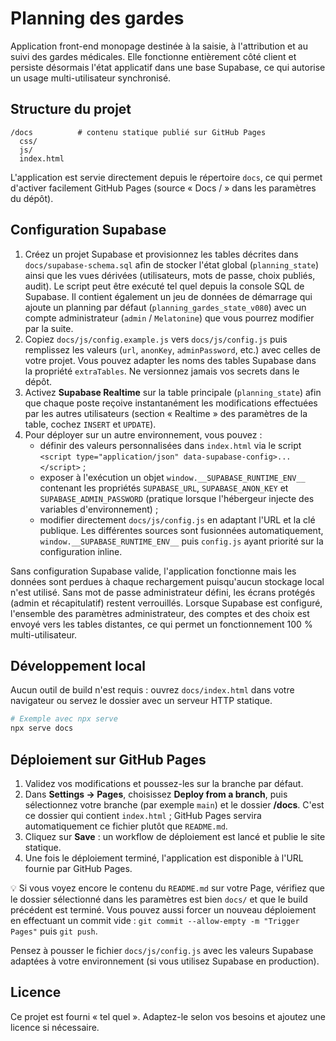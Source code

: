 # Planning des gardes

Application front-end monopage destinée à la saisie, à l'attribution et au suivi des gardes médicales.
Elle fonctionne entièrement côté client et persiste désormais l'état applicatif dans une base Supabase,
ce qui autorise un usage multi-utilisateur synchronisé.

## Structure du projet

```
/docs          # contenu statique publié sur GitHub Pages
  css/
  js/
  index.html
```

L'application est servie directement depuis le répertoire `docs`, ce qui permet d'activer facilement
GitHub Pages (source « Docs / » dans les paramètres du dépôt).

## Configuration Supabase

1. Créez un projet Supabase et provisionnez les tables décrites dans `docs/supabase-schema.sql` afin
   de stocker l'état global (`planning_state`) ainsi que les vues dérivées (utilisateurs, mots de
   passe, choix publiés, audit). Le script peut être exécuté tel quel depuis la console SQL de
   Supabase. Il contient également un jeu de données de démarrage qui ajoute un planning par défaut
   (`planning_gardes_state_v080`) avec un compte administrateur (`admin` / `Melatonine`) que vous
   pourrez modifier par la suite.
2. Copiez `docs/js/config.example.js` vers `docs/js/config.js` puis remplissez les valeurs (`url`,
   `anonKey`, `adminPassword`, etc.) avec celles de votre projet. Vous pouvez adapter les noms des
   tables Supabase dans la propriété `extraTables`. Ne versionnez jamais vos secrets dans le dépôt.
3. Activez **Supabase Realtime** sur la table principale (`planning_state`) afin que chaque poste
   reçoive instantanément les modifications effectuées par les autres utilisateurs (section
   « Realtime » des paramètres de la table, cochez `INSERT` et `UPDATE`).
4. Pour déployer sur un autre environnement, vous pouvez :
   - définir des valeurs personnalisées dans `index.html` via le script
     `<script type="application/json" data-supabase-config>...</script>` ;
   - exposer à l'exécution un objet `window.__SUPABASE_RUNTIME_ENV__` contenant les propriétés
     `SUPABASE_URL`, `SUPABASE_ANON_KEY` et `SUPABASE_ADMIN_PASSWORD` (pratique lorsque l'hébergeur
     injecte des variables d'environnement) ;
   - modifier directement `docs/js/config.js` en adaptant l'URL et la clé publique.
   Les différentes sources sont fusionnées automatiquement, `window.__SUPABASE_RUNTIME_ENV__` puis
   `config.js` ayant priorité sur la configuration inline.

Sans configuration Supabase valide, l'application fonctionne mais les données sont perdues à chaque
rechargement puisqu'aucun stockage local n'est utilisé. Sans mot de passe administrateur défini,
les écrans protégés (admin et récapitulatif) restent verrouillés. Lorsque Supabase est configuré,
l'ensemble des paramètres administrateur, des comptes et des choix est envoyé vers les tables
distantes, ce qui permet un fonctionnement 100 % multi-utilisateur.

## Développement local

Aucun outil de build n'est requis : ouvrez `docs/index.html` dans votre navigateur ou servez le dossier
avec un serveur HTTP statique.

```bash
# Exemple avec npx serve
npx serve docs
```

## Déploiement sur GitHub Pages

1. Validez vos modifications et poussez-les sur la branche par défaut.
2. Dans **Settings → Pages**, choisissez **Deploy from a branch**, puis sélectionnez votre branche (par
   exemple `main`) et le dossier **/docs**. C'est ce dossier qui contient `index.html` ; GitHub Pages
   servira automatiquement ce fichier plutôt que `README.md`.
3. Cliquez sur **Save** : un workflow de déploiement est lancé et publie le site statique.
4. Une fois le déploiement terminé, l'application est disponible à l'URL fournie par GitHub Pages.

💡 Si vous voyez encore le contenu du `README.md` sur votre Page, vérifiez que le dossier sélectionné
dans les paramètres est bien `docs/` et que le build précédent est terminé. Vous pouvez aussi forcer un
nouveau déploiement en effectuant un commit vide : `git commit --allow-empty -m "Trigger Pages"` puis
`git push`.

Pensez à pousser le fichier `docs/js/config.js` avec les valeurs Supabase adaptées à votre environnement
(si vous utilisez Supabase en production).

## Licence

Ce projet est fourni « tel quel ». Adaptez-le selon vos besoins et ajoutez une licence si nécessaire.
